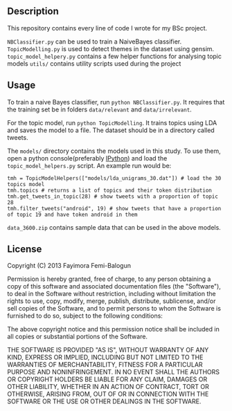 ## Description
This repository contains every line of code I wrote for my BSc project.

`NBClassifier.py` can be used to train a NaiveBayes classifier.
`TopicModelling.py` is used to detect themes in the dataset using gensim.
`topic_model_helpery.py` contains a few helper functions for analysing topic models
`utils/` contains utility scripts used during the project



## Usage
To train a naive Bayes classifier, run `python NBClassifier.py`. It requires that the training set be in folders `data/relevant` and `data/irrelevant`.

For the topic model, run `python TopicModelling`. It trains topics using LDA and saves the model to a file. The dataset
should be in a directory called tweets.

The `models/` directory contains the models used in this study. To use them, 
open a python console(preferably [IPython](http://ipython.org/)) and load the `topic_model_helpers.py` script. An example 
run would be:

````
tmh = TopicModelHelpers(["models/lda_unigrams_30.dat"]) # load the 30 topics model
tmh.topics # returns a list of topics and their token distribution
tmh.get_tweets_in_topic(28) # show tweets with a proportion of topic 28
tmh.filter_tweets("android", 19) # show tweets that have a proportion of topic 19 and have token android in them
````


`data_3600.zip` contains sample data that can be used in the above models.







## License

Copyright (C) 2013 Fayimora Femi-Balogun

Permission is hereby granted, free of charge, to any person obtaining
a copy of this software and associated documentation files (the "Software"),
to deal in the Software without restriction, including without limitation
the rights to use, copy, modify, merge, publish, distribute, sublicense,
and/or sell copies of the Software, and to permit persons to whom the
Software is furnished to do so, subject to the following conditions:

The above copyright notice and this permission notice shall be included
in all copies or substantial portions of the Software.

THE SOFTWARE IS PROVIDED "AS IS", WITHOUT WARRANTY OF ANY KIND,
EXPRESS OR IMPLIED, INCLUDING BUT NOT LIMITED TO THE WARRANTIES
OF MERCHANTABILITY, FITNESS FOR A PARTICULAR PURPOSE AND NONINFRINGEMENT.
IN NO EVENT SHALL THE AUTHORS OR COPYRIGHT HOLDERS BE LIABLE FOR ANY CLAIM,
DAMAGES OR OTHER LIABILITY, WHETHER IN AN ACTION OF CONTRACT,
TORT OR OTHERWISE, ARISING FROM, OUT OF OR IN CONNECTION WITH THE SOFTWARE
OR THE USE OR OTHER DEALINGS IN THE SOFTWARE.


